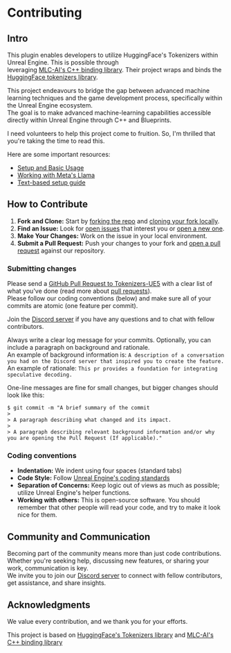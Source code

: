 # Contributing

## Intro

This plugin enables developers to utilize HuggingFace's Tokenizers within Unreal Engine. This is possible through   
leveraging [MLC-AI's C++ binding library](https://github.com/mlc-ai/tokenizers-cpp). Their project wraps and binds the  
[HuggingFace tokenizers library](https://github.com/huggingface/tokenizers).

This project endeavours to bridge the gap between advanced machine learning techniques and the game development process, specifically within the Unreal Engine ecosystem.  
The goal is to make advanced machine-learning capabilities accessible directly within Unreal Engine through C++ and Blueprints.

I need volunteers to help this project come to fruition. So, I'm thrilled that you're taking the time to read this.

Here are some important resources:

* [Setup and Basic Usage](https://youtu.be/dvGWUh4SPBY)
* [Working with Meta's Llama](https://youtu.be/0YI2O5uSuFw)
* [Text-based setup guide](https://github.com/gpt-3d/pytorch/wiki)


## How to Contribute

1. **Fork and Clone:** Start by [forking the repo](https://github.com/P1ayer-1/Tokenizers-UE5/fork) and [cloning your fork locally](https://docs.github.com/en/github/creating-cloning-and-archiving-repositories/cloning-a-repository).
2. **Find an Issue:** Look for [open issues](https://github.com/P1ayer-1/Tokenizers-UE5/issues?q=is%3Aissue+is%3Aopen) that interest you or [open a new one](https://github.com/P1ayer-1/Tokenizers-UE5/issues/new).
3. **Make Your Changes:** Work on the issue in your local environment.
4. **Submit a Pull Request:** Push your changes to your fork and [open a pull request](https://github.com/P1ayer-1/Tokenizers-UE5/compare) against our repository.


### Submitting changes

Please send a [GitHub Pull Request to Tokenizers-UE5](https://github.com/P1ayer-1/Tokenizers-UE5/compare) with a clear list of what you've done (read more about [pull requests](http://help.github.com/pull-requests/)).  
Please follow our coding conventions (below) and make sure all of your commits are atomic (one feature per commit).

Join the [Discord server](https://discord.gg/AWWECeRcyX) if you have any questions and to chat with fellow contributors.

Always write a clear log message for your commits. Optionally, you can include a paragraph on background and rationale.  
An example of background information is: `A description of a conversation you had on the Discord server that inspired you to create the feature.`  
An example of rationale: `This pr provides a foundation for integrating speculative decoding.`

One-line messages are fine for small changes, but bigger changes should look like this:

    $ git commit -m "A brief summary of the commit
    > 
    > A paragraph describing what changed and its impact.
    > 
    > A paragraph describing relevant background information and/or why you are opening the Pull Request (If applicable)."

### Coding conventions

* **Indentation:** We indent using four spaces (standard tabs)
* **Code Style:** Follow [Unreal Engine's coding standards](https://dev.epicgames.com/documentation/en-us/unreal-engine/epic-cplusplus-coding-standard-for-unreal-engine)
* **Separation of Concerns:** Keep logic out of views as much as possible; utilize Unreal Engine's helper functions.
* **Working with others:** This is open-source software. You should remember that other people will read your code, and try to make it look nice for them.


## Community and Communication

Becoming part of the community means more than just code contributions. Whether you're seeking help, discussing new features, or sharing your work, communication is key.  
We invite you to join our [Discord server](https://discord.gg/AWWECeRcyX) to connect with fellow contributors, get assistance, and share insights.


## Acknowledgments

We value every contribution, and we thank you for your efforts.

This project is based on [HuggingFace's Tokenizers library](https://github.com/huggingface/tokenizers) and [MLC-AI's C++ binding library](https://github.com/mlc-ai/tokenizers-cpp)